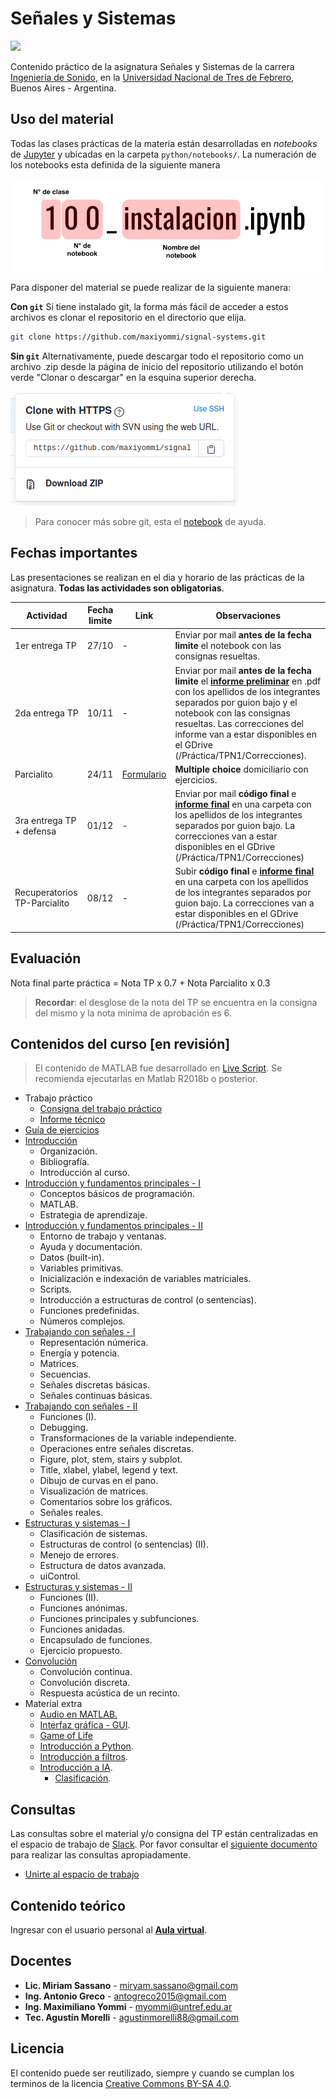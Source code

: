 # Señales y Sistemas

<img src="LogoPractica.png" class="center" width="300"/>

Contenido práctico de la asignatura Señales y Sistemas de la carrera [Ingeniería de Sonido](https://www.untref.edu.ar/carrera/ingenieria-de-sonido), en la [Universidad Nacional de Tres de Febrero](https://www.untref.edu.ar), Buenos Aires - Argentina.

## Uso del material

Todas las clases prácticas de la materia están desarrolladas en *notebooks* de [Jupyter](https://jupyter.org/) y ubicadas en la carpeta `python/notebooks/`. La numeración de los notebooks esta definida de la siguiente manera

![](python/img/notebook_indicador.png)

Para disponer del material se puede realizar de la siguiente manera:

**Con `git`**
Si tiene instalado git, la forma más fácil de acceder a estos archivos es clonar el repositorio en el directorio que elija.

``` bash
git clone https://github.com/maxiyommi/signal-systems.git
```

**Sin `git`**
Alternativamente, puede descargar todo el repositorio como un archivo .zip desde la página de inicio del repositorio utilizando el botón verde "Clonar o descargar" en la esquina superior derecha.

![](python/img/git_download.png)

> Para conocer más sobre git, esta el [notebook](pyhon/notebooks/102_intro_git.ipynb) de ayuda.

## Fechas importantes
Las presentaciones se realizan en el dia y horario de las prácticas de la asignatura. **Todas las actividades son obligatorias**.

| Actividad | Fecha limite | Link | Observaciones
| ---------- | ---- | ---- | --------- |
| 1er entrega TP | 27/10 | - | Enviar por mail **antes de la fecha limite** el notebook con las consignas resueltas. |
| 2da entrega TP | 10/11  | - |Enviar por mail **antes de la fecha limite** el [**informe preliminar**](TP/readme.md) en .pdf con los apellidos de los integrantes separados por guion bajo y el notebook con las consignas resueltas. Las correcciones del informe van a estar disponibles en el GDrive (/Práctica/TPN1/Correcciones). |
| Parcialito | 24/11 | [Formulario](https://forms.gle/FhRTqopTm7CvU4uk7)| **Multiple choice** domiciliario con ejercicios. |
| 3ra entrega TP + defensa | 01/12  |-| Enviar por mail **código final** e [**informe final**](TP/readme.md) en una carpeta con los apellidos de los integrantes separados por guion bajo. La correcciones van a estar disponibles en el GDrive (/Práctica/TPN1/Correcciones)|
| Recuperatorios TP-Parcialito  | 08/12  |-| Subir **código final** e [**informe final**](TP/readme.md)  en una carpeta con los apellidos de los integrantes separados por guion bajo. La correcciones van a estar disponibles en el GDrive (/Práctica/TPN1/Correcciones)|

## Evaluación
Nota final parte práctica = Nota TP x 0.7 + Nota Parcialito x 0.3

> **Recordar**: el desglose de la nota del TP se encuentra en la consigna del mismo y la nota minima de aprobación es 6.

## Contenidos del curso [en revisión]

> El contenido de MATLAB fue desarrollado en [Live Script](https://www.mathworks.com/help/matlab/matlab_prog/what-is-a-live-script-or-function.html). Se recomienda ejecutarlas en Matlab R2018b o posterior.

* Trabajo práctico
    * [Consigna del trabajo práctico](TP/consigna_TP.pdf)
    * [Informe técnico](TP/readme.md)
* [Guía de ejercicios](GUIA_DE_EJERCICIOS.pdf)
* [Introducción](https://docs.google.com/presentation/d/1Q6RibADuKiZLchEnXTh0p7nNUOu5mlpmg2WvxtS_pt0/edit?usp=sharing)
    * Organización.
    * Bibliografía.
    * Introducción al curso.
* [Introducción y fundamentos principales - I](01_Introduccion_y_fundamentos_principales/clase_01_a.pdf)
    * Conceptos básicos de programación.
    * MATLAB.
    * Estrategia de aprendizaje.
* [Introducción y fundamentos principales - II](01_Introduccion_y_fundamentos_principales/clase_01_b.pdf)
    * Entorno de trabajo y ventanas.
    * Ayuda y documentación.
    * Datos (built-in).
    * Variables primitivas.
    * Inicialización e indexación de variables matriciales.
    * Scripts.
    * Introducción a estructuras de control (o sentencias).
    * Funciones predefinidas.
    * Números complejos.
* [Trabajando con señales - I](02_Trabajando_con_señales/clase_02_a.pdf)
    * Representación númerica.
    * Energía y potencia.
    * Matrices.
    * Secuencias.
    * Señales discretas básicas.
    * Señales continuas básicas.
* [Trabajando con señales - II](02_Trabajando_con_señales/clase_02_b.pdf)
    * Funciones (I).
    * Debugging.
    * Transformaciones de la variable independiente.
    * Operaciones entre señales discretas.
    * Figure, plot, stem, stairs y subplot.
    * Title, xlabel, ylabel, legend y text.
    * Dibujo de curvas en el pano.
    * Visualización de matrices.
    * Comentarios sobre los gráficos.
    * Señales reales.
* [Estructuras y sistemas - I](03_Estructuras_y_sistemas/clase_03_a.pdf)
    * Clasificación de sistemas.
    * Estructuras de control (o sentencias) (II).
    * Menejo de errores.
    * Estructura de datos avanzada.
    * uiControl.
* [Estructuras y sistemas - II](03_Estructuras_y_sistemas/clase_03_b.pdf)
    * Funciones (II).
    * Funciones anónimas.
    * Funciones principales y subfunciones.
    * Funciones anidadas.
    * Encapsulado de funciones.
    * Ejercicio propuesto.
* [Convolución](04_Convolucion/clase_04.pdf)
    * Convolución continua.
    * Convolución discreta.
    * Respuesta acústica de un recinto.
* Material extra
    * [Audio en MATLAB.](Material_extra/Audio/LiveScript/ClaseEspecial_Audio.pdf)
    * [Interfaz gráfica - GUI](Material_extra/Gui/LiveScript/ClaseEspecial_UI.pdf).
    * [Game of Life](Material_extra/GameOfLife/gameOfLife.ipynb)
    * [Introducción a Python](https://github.com/infiniemlabs-acustica/python_introduccion).
    * [Introducción a filtros](Material_extra/Filtros/intro_filtros.ipynb).
    * [Introducción a IA](Material_extra/Intro_IA/1_Introducción_IA.pdf).
    	* [Clasificación](Material_extra/Intro_IA/2_Clasificacion.pdf).

## Consultas
Las consultas sobre el material y/o consigna del TP están centralizadas en el espacio de trabajo de [Slack](https://slack.com/intl/es-ar/). Por favor consultar el [siguiente documento](https://github.com/maxiyommi/signal-systems/blob/master/reglas_slack.md) para realizar las consultas apropiadamente.
* [Unirte al espacio de trabajo](https://join.slack.com/t/senalesysistemas/shared_invite/zt-h561cob9-aY4~y~k8FaOeZt1qNIr6JA)

## Contenido teórico
Ingresar con el usuario personal al [**Aula virtual**](https://untrefpresencial.educativa.org/).

## Docentes

* **Lic. Miriam Sassano** - miryam.sassano@gmail.com
* **Ing. Antonio Greco** - antogreco2015@gmail.com
* **Ing. Maximiliano Yommi** - myommi@untref.edu.ar
* **Tec. Agustín Morelli** - agustinmorelli88@gmail.com

## Licencia
El contenido puede ser reutilizado, siempre y cuando se cumplan los terminos de la licencia [Creative Commons BY-SA 4.0](https://creativecommons.org/licenses/by-sa/4.0/deed.es).
